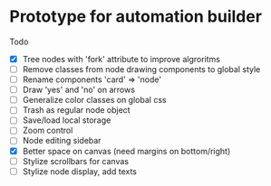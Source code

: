 # Prototype for automation builder

Todo

- [x] Tree nodes with 'fork' attribute to improve algroritms
- [ ] Remove classes from node drawing components to global style
- [ ] Rename components 'card' => 'node'
- [ ] Draw 'yes' and 'no' on arrows
- [ ] Generalize color classes on global css
- [ ] Trash as regular node object
- [ ] Save/load local storage
- [ ] Zoom control
- [ ] Node editing sidebar
- [x] Better space on canvas (need margins on bottom/right)
- [ ] Stylize scrollbars for canvas
- [ ] Stylize node display, add texts
